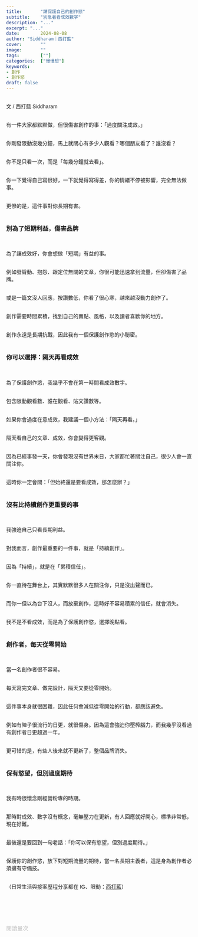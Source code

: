 ```yaml
---
title:       "請保護自己的創作慾"
subtitle:    "別急著看成效數字"
description: "..."
excerpt: "..."
date:        2024-08-08
author: "Siddharam｜西打藍"
cover:       ""
image:       ""
tags:        [""]
categories:  ["慢慢想"]
keywords:
- 創作
- 創作慾
draft: false
---
```


<article style="font-family: 'Noto Sans TC', '微軟正黑體', sans-serif; font-weight: 300;">

<br>文 / 西打藍 Siddharam<br><br>

有一件大家都默默做，但很傷害創作的事：「過度關注成效。」<br><br>

你剛發限動沒幾分鐘，馬上就關心有多少人觀看？哪個朋友看了？誰沒看？<br><br>

你不是只看一次，而是「每幾分鐘就去看」。<br><br>

你一下覺得自己寫很好，一下就覺得寫得差，你的情緒不停被影響，完全無法做事。<br><br>

更慘的是，這件事對你長期有害。<br><br>


<h3 class="article-h1-color">別為了短期利益，傷害品牌</h3><br>

為了讓成效好，你會想做「短期」有益的事。<br><br>

例如發聳動、抱怨、跟定位無關的文章，你很可能迅速拿到流量，但卻傷害了品牌。<br><br>

或是一篇文沒人回應，按讚數低，你看了很心寒，越來越沒動力創作了。<br><br>

創作需要時間累積，找到自己的賣點、風格，以及讀者喜歡你的地方。<br><br>

創作永遠是長期抗戰，因此我有一個保護創作慾的小秘密。<br><br>


<h3 class="article-h1-color">你可以選擇：隔天再看成效</h3><br>

為了保護創作慾，我幾乎不會在第一時間看成效數字。<br><br>

包含限動觀看數、誰在觀看、貼文讚數等。<br><br>

如果你會過度在意成效，我建議一個小方法：「隔天再看。」<br><br>

隔天看自己的文章、成效，你會變得更客觀。<br><br>

因為已經事發一天，你會發現沒有世界末日，大家都忙著關注自己，很少人會一直關注你。<br><br>

這時你一定會問：「但始終還是要看成效，那怎麼辦？」<br><br>


<h3 class="article-h1-color">沒有比持續創作更重要的事</h3><br>

我強迫自己只看長期利益。<br><br>

對我而言，創作最重要的一件事，就是「持續創作」。<br><br>

因為「持續」，就是在「累積信任」。<br><br>

你一直待在舞台上，其實默默很多人在關注你，只是沒出聲而已。<br><br>

而你一但以為台下沒人，而放棄創作，這時好不容易積累的信任，就會消失。<br><br>

我不是不看成效，而是為了保護創作慾，選擇晚點看。<br><br>


<h3 class="article-h1-color">創作者，每天從零開始</h3><br>

當一名創作者很不容易。<br><br>

每天寫完文章、做完設計，隔天又要從零開始。<br><br>

這件事本身就很困難，因此任何會減低從零開始的行動，都應該避免。<br><br>

例如有陣子很流行的日更，就很傷身。因為這會強迫你壓榨腦力，而我幾乎沒看過有創作者日更超過一年。<br><br>

更可惜的是，有些人後來就不更新了，整個品牌消失。<br><br>


<h3 class="article-h1-color">保有慾望，但別過度期待</h3><br>

我有時很懷念剛經營粉專的時期。<br><br>

那時對成效、數字沒有概念，毫無壓力在更新，有人回應就好開心，標準非常低，現在好難。<br><br>

最後還是要回到一句老話：「你可以保有慾望，但別過度期待。」<br><br>

保護你的創作慾，放下對短期流量的期待，當一名長期主義者，這是身為創作者必須擁有守備技。<br><br>



<!-- <h3 class="article-h1-color"></h3><br>

策略是，持續寫作，別停下來
等到比較能客觀看數據，再來判斷要寫哪些文更好
哪些文沒流量，但能累積，就繼續做垂直佈局
哪些文是增加觸及，偶爾可以寫 -->




<!-- 
<!-- 案例 > 證明案例 > 壞處 > 怎麼改變（列步驟） > 結語總結金句 -->


（日常生活與接案歷程分享都在 IG、限動：<a href="https://www.instagram.com/sidd.blue/" target="_blank">西打藍</a>）<br><br>

<!-- <h3 class="article-h1-color"></h3><br> -->





<br><br><br>

</article>

<div style="color: #bfbfbf; font-size: 15px;" id="busuanzi_container_page_pv">
  閱讀量<span id="busuanzi_value_page_pv"></span>次
</div>

<script src="../../js/post.js"></script>
